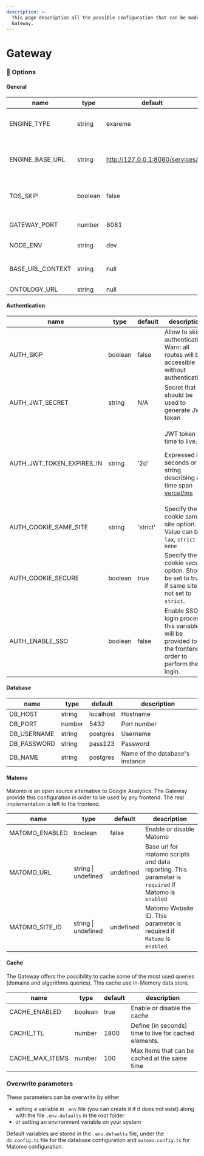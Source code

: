 ```yaml
---
description: >-
  This page description all the possible configuration that can be made in the
  Gateway.
---
```


# Gateway

### :toolbox: Options

#### General

| name               | type    | default                         | description                                                                                 |
| ------------------ | ------- | ------------------------------- | ------------------------------------------------------------------------------------------- |
| ENGINE\_TYPE       | string  | exareme                         | Define the connector that should be used : **`exareme, datashield, csv, local`**.           |
| ENGINE\_BASE\_URL  | string  | http://127.0.0.1:8080/services/ | Specify the endpoint for the data source. The parameter will be provided for the connector. |
| TOS\_SKIP          | boolean | false                           | Allow to skip the `terms of services` (this parameter is provided to the frontend)          |
| GATEWAY\_PORT      | number  | 8081                            | Indicate the port that should be used by the gateway                                        |
| NODE\_ENV          | string  | dev                             | Value can be `prod` or `dev`                                                                |
| BASE\_URL\_CONTEXT | string  | null                            | Define context of the gateway. E.g. `api` if the api is under `http://127.0.0.1/api/`       |
| ONTOLOGY\_URL      | string  | null                            | Define ontology's url                                                                       |

#### Authentication

| name                          | type    | default  | description                                                                                                                                       |
| ----------------------------- | ------- | -------- | ------------------------------------------------------------------------------------------------------------------------------------------------- |
| AUTH\_SKIP                    | boolean | false    | Allow to skip authentication. Warn: all routes will be accessible without authentication.                                                         |
| AUTH\_JWT\_SECRET             | string  | N/A      | Secret that should be used to generate JWT token                                                                                                  |
| AUTH\_JWT\_TOKEN\_EXPIRES\_IN | string  | '2d'     | <p>JWT token time to live.</p><p>Expressed in seconds or a string describing a time span <a href="https://github.com/vercel/ms">vercel/ms</a></p> |
| AUTH\_COOKIE\_SAME\_SITE      | string  | 'strict' | Specify the cookie same site option. Value can be `lax`, `strict` or `none`                                                                       |
| AUTH\_COOKIE\_SECURE          | boolean | true     | Specify the cookie secure option. Should be set to true if same site is not set to `strict`.                                                      |
| AUTH\_ENABLE\_SSO             | boolean | false    | Enable SSO login process, this variable will be provided to the frontend in order to perform the login.                                           |

#### Database

| name         | type   | default   | description                     |
| ------------ | ------ | --------- | ------------------------------- |
| DB\_HOST     | string | localhost | Hostname                        |
| DB\_PORT     | number | 5432      | Port number                     |
| DB\_USERNAME | string | postgres  | Username                        |
| DB\_PASSWORD | string | pass123   | Password                        |
| DB\_NAME     | string | postgres  | Name of the database's instance |

#### Matomo

Matomo is an open source alternative to Google Analytics. The Gateway provide this configuration in order to be used by any frontend. The real implementation is left to the frontend.

| name             | type                | default   | description                                                                                         |
| ---------------- | ------------------- | --------- | --------------------------------------------------------------------------------------------------- |
| MATOMO\_ENABLED  | boolean             | false     | Enable or disable Matomo                                                                            |
| MATOMO\_URL      | string \| undefined | undefined | Base url for matomo scripts and data reporting. This parameter is `required` if Matomo is `enabled` |
| MATOMO\_SITE\_ID | string \| undefined | undefined | Matomo Website ID. This parameter is required if `Matomo` is `enabled`.                             |

#### Cache

The Gateway offers the possibility to cache some of the most used queries (domains and algorithms queries). This cache use In-Memory data store.

| name              | type    | default | description                                            |
| ----------------- | ------- | ------- | ------------------------------------------------------ |
| CACHE\_ENABLED    | boolean | true    | Enable or disable the cache                            |
| CACHE\_TTL        | number  | 1800    | Define (in seconds) time to live for cached elements.  |
| CACHE\_MAX\_ITEMS | number  | 100     | Max items that can be cached at the same time          |

### Overwrite parameters

These parameters can be overwrite by either

* setting a variable in `.env` file (you can create it if it does not exist) along with the file `.env.defaults` in the root folder
* or setting an environment variable on your system

Default variables are stored in the `.env.defaults` file, under the `db.config.ts` file for the database configuration and `matomo.config.ts` for Matomo configuration.
